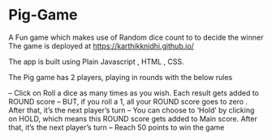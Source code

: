 # Pig-Game
A Fun game which makes use of Random dice count to  to decide the winner
The game is deployed at https://karthikknidhi.github.io/ 

The app is built using Plain Javascript , HTML , CSS.

The Pig game has 2 players, playing in rounds with the below rules

– Click on Roll a dice as many times as you wish. Each result gets added to ROUND score
– BUT, if you roll a 1, all your ROUND score goes to zero . After that, it’s the next player’s turn
– You can choose to ‘Hold’ by clicking on HOLD, which means this ROUND score gets added to Main score. After that, it’s the next player’s turn
– Reach 50 points to win the game 
